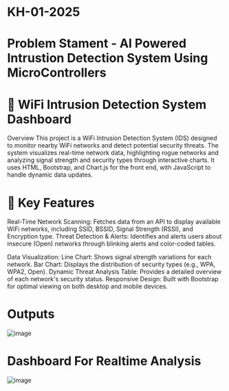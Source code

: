 # KH-01-2025
# Problem Stament - AI Powered Intrustion Detection System Using MicroControllers

# 📡 WiFi Intrusion Detection System Dashboard
Overview
This project is a WiFi Intrusion Detection System (IDS) designed to monitor nearby WiFi networks and detect potential security threats. 
The system visualizes real-time network data, highlighting rogue networks and analyzing signal strength and security types through interactive charts. 
It uses HTML, Bootstrap, and Chart.js for the front end, with JavaScript to handle dynamic data updates.

# 🎯 Key Features
Real-Time Network Scanning: Fetches data from an API to display available WiFi networks, including SSID, BSSID, Signal Strength (RSSI), and Encryption type.
Threat Detection & Alerts: Identifies and alerts users about insecure (Open) networks through blinking alerts and color-coded tables.

Data Visualization:
Line Chart: Shows signal strength variations for each network.
Bar Chart: Displays the distribution of security types (e.g., WPA, WPA2, Open).
Dynamic Threat Analysis Table: Provides a detailed overview of each network's security status.
Responsive Design: Built with Bootstrap for optimal viewing on both desktop and mobile devices.

# Outputs 
![image](https://github.com/user-attachments/assets/518ca8bf-d097-4b47-8a9f-84b6bb47a702)
# Dashboard For Realtime Analysis
![image](https://github.com/user-attachments/assets/8781b4a8-83ea-4a68-a07a-3992500c6b07)


